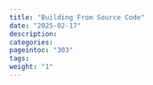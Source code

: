```yaml
---
title: "Building From Source Code"
date: "2025-02-17"
description:
categories:
pageintoc: "303"
tags:
weight: "1"
---
```


<!--# References -->


























